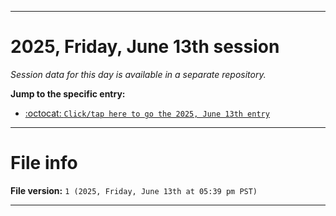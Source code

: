 
***

# 2025, Friday, June 13th session

_Session data for this day is available in a separate repository._

**Jump to the specific entry:**

- [:octocat: `Click/tap here to go the 2025, June 13th entry`](https://github.com/seanpm2001/SeansLifeArchive_Images_TinyTower_Y2025/tree/SeansLifeArchive_Images_TinyTower_Y2025_Main-dev/2025/06_June/13/)

***

# File info

**File version:** `1 (2025, Friday, June 13th at 05:39 pm PST)`

***
